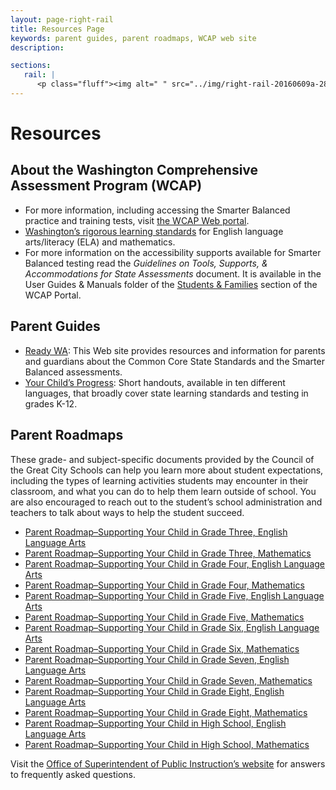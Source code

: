 ```yaml
---
layout: page-right-rail
title: Resources Page
keywords: parent guides, parent roadmaps, WCAP web site
description:

sections:
   rail: |
      <p class="fluff"><img alt=" " src="../img/right-rail-20160609a-280x187.png" /></p>
---
```


# Resources

## About the Washington Comprehensive Assessment Program (WCAP)

* For more information, including accessing the Smarter Balanced practice and training tests, visit [the WCAP Web portal](http://wa.portal.airast.org/).
* [Washington’s rigorous learning standards](http://www.k12.wa.us/CurriculumInstruct/default.aspx) for English language arts/literacy (ELA) and mathematics.
* For more information on the accessibility supports available for Smarter Balanced testing read the *Guidelines on Tools, Supports, & Accommodations for State Assessments* document. It is available in the User Guides & Manuals folder of the [Students & Families](http://wa.portal.airast.org/resources/?section=1) section of the WCAP Portal.

## Parent Guides

*	[Ready WA](http://www.readywa.org/parent-guideshandouts.html): This Web site provides resources and information for parents and guardians about the Common Core State Standards and the Smarter Balanced assessments.
*	[Your Child’s Progress](http://www.k12.wa.us/resources/YourChildsProgress.aspx): Short handouts, available in ten different languages, that broadly cover state learning standards and testing in grades K-12.

## Parent Roadmaps

These grade- and subject-specific documents provided by the Council of the Great City Schools can help you learn more about student expectations, including the types of learning activities students may encounter in their classroom, and what you can do to help them learn outside of school. You are also encouraged to reach out to the student’s school administration and teachers to talk about ways to help the student succeed.

* [Parent Roadmap–Supporting Your Child in Grade Three, English Language Arts](http://www.cgcs.org/cms/lib/DC00001581/Centricity/Domain/114/ParentGuide_ELA_3.pdf)
* [Parent Roadmap–Supporting Your Child in Grade Three, Mathematics](http://www.cgcs.org/cms/lib/DC00001581/Centricity/Domain/149/ParentGuide_Math_3.pdf)
* [Parent Roadmap–Supporting Your Child in Grade Four, English Language Arts](http://www.cgcs.org/cms/lib/DC00001581/Centricity/Domain/114/ParentGuide_ELA_4.pdf)
* [Parent Roadmap–Supporting Your Child in Grade Four, Mathematics](http://www.cgcs.org/cms/lib/DC00001581/Centricity/Domain/36/ParentGuide_Math_4.pdf)
* [Parent Roadmap–Supporting Your Child in Grade Five, English Language Arts](http://www.cgcs.org/cms/lib/DC00001581/Centricity/Domain/114/ParentGuide_ELA_5.pdf)
* [Parent Roadmap–Supporting Your Child in Grade Five, Mathematics](http://www.cgcs.org/cms/lib/DC00001581/Centricity/Domain/36/ParentGuide_Math_5.pdf)
* [Parent Roadmap–Supporting Your Child in Grade Six, English Language Arts](http://www.cgcs.org/cms/lib/DC00001581/Centricity/Domain/36/ParentGuide_ELA_6.pdf)
* [Parent Roadmap–Supporting Your Child in Grade Six, Mathematics](http://www.cgcs.org/cms/lib/DC00001581/Centricity/Domain/36/ParentGuide_Math_6.pdf)
* [Parent Roadmap–Supporting Your Child in Grade Seven, English Language Arts](http://www.cgcs.org/cms/lib/DC00001581/Centricity/Domain/36/ParentGuide_ELA_7.pdf)
* [Parent Roadmap–Supporting Your Child in Grade Seven, Mathematics](http://www.cgcs.org/cms/lib/DC00001581/Centricity/Domain/36/ParentGuide_Math_7.pdf)
* [Parent Roadmap–Supporting Your Child in Grade Eight, English Language Arts](http://www.cgcs.org/cms/lib/DC00001581/Centricity/Domain/36/ParentGuide_ELA_8.pdf)
* [Parent Roadmap–Supporting Your Child in Grade Eight, Mathematics](http://www.cgcs.org/cms/lib/DC00001581/Centricity/Domain/36/ParentGuide_Math_8.pdf)
* [Parent Roadmap–Supporting Your Child in High School, English Language Arts](http://www.cgcs.org/cms/lib/DC00001581/Centricity/Domain/36/ParentGuide_ELA_HS_Final.pdf)
* [Parent Roadmap–Supporting Your Child in High School, Mathematics](http://www.cgcs.org/cms/lib/DC00001581/Centricity/Domain/36/ParentGuide_Math_HS_Final.pdf)


Visit the [Office of Superintendent of Public Instruction’s website](http://www.k12.wa.us) for answers to frequently asked questions.
